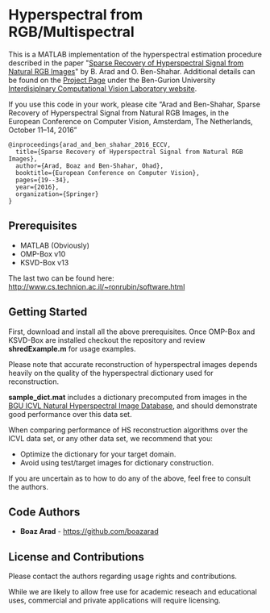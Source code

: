 # Hyperspectral from RGB/Multispectral

This is a MATLAB implementation of the hyperspectral estimation procedure described in the paper "[Sparse Recovery of Hyperspectral Signal from Natural RGB Images](https://www.cs.bgu.ac.il/~obs/Publications/2016-Arad_and_Ben_Shahar-Sparse_Recovery_of_Hyperspectral_Signal_from_Natural_RGB_Images.pdf)" by B. Arad and O. Ben-Shahar. Additional details can be found on the [Project Page](http://icvl.cs.bgu.ac.il/hyperspectral-imaging/) under the Ben-Gurion University [Interdisiplnary Computational Vision Laboratory website](http://icvl.cs.bgu.ac.il/).

If you use this code in your work, please cite “Arad and Ben-Shahar, Sparse Recovery of Hyperspectral Signal from Natural RGB Images, in the European Conference on Computer Vision, Amsterdam, The Netherlands, October 11–14, 2016”
```
@inproceedings{arad_and_ben_shahar_2016_ECCV,
  title={Sparse Recovery of Hyperspectral Signal from Natural RGB Images},
  author={Arad, Boaz and Ben-Shahar, Ohad},
  booktitle={European Conference on Computer Vision},
  pages={19--34},
  year={2016},
  organization={Springer}
}
```
## Prerequisites
* MATLAB (Obviously) 
* OMP-Box v10
* KSVD-Box v13

The last two can be found here: http://www.cs.technion.ac.il/~ronrubin/software.html

## Getting Started

First, download and install all the above prerequisites. Once OMP-Box and KSVD-Box are installed checkout the repository and review **shredExample.m** for usage examples.

Please note that accurate reconstruction of hyperspectral images depends heavily on the quality of the hyperspectral dictionary used for reconstruction. 

**sample_dict.mat** includes a dictionary precomputed from images in the [BGU ICVL Natural Hyperspectral Image Database](http://icvl.cs.bgu.ac.il/hyperspectral/), and should demonstrate good performance over this data set. 

When comparing performance of HS reconstruction algorithms over the ICVL data set, or any other data set, we recommend that you:
* Optimize the dictionary for your target domain.
* Avoid using test/target images for dictionary construction.

If you are uncertain as to how to do any of the above, feel free to consult the authors.

## Code Authors

* **Boaz Arad** - https://github.com/boazarad


## License and Contributions

Please contact the authors regarding usage rights and contributions. 

While we are likely to allow free use for academic reseach and educational uses, commercial and private applications will require licensing.

